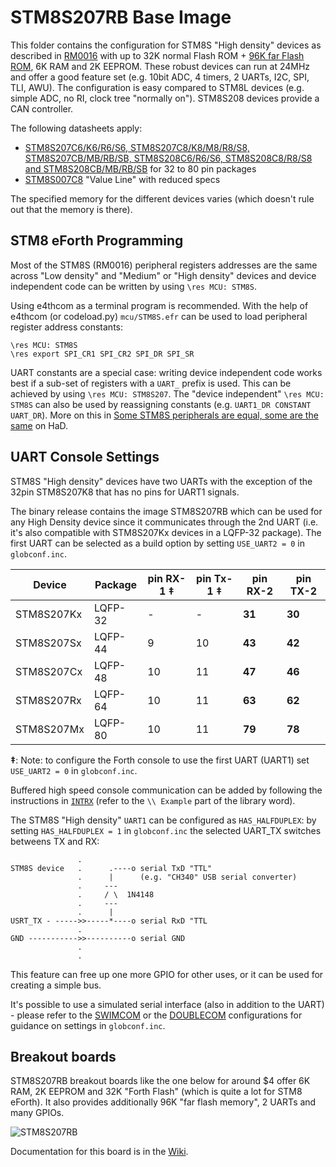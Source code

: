 # STM8S207RB Base Image

This folder contains the configuration for STM8S "High density" devices as described in [RM0016](https://www.st.com/resource/en/reference_manual/cd00190271-stm8s-series-and-stm8af-series-8-bit-microcontrollers-stmicroelectronics.pdf) with up to 32K normal Flash ROM + [96K far Flash ROM](https://hackaday.io/project/16097-eforth-for-cheap-stm8s-gadgets/log/181451-accessing-stm8-far-memory), 6K RAM and 2K EEPROM. These robust devices can run at 24MHz and offer a good feature set (e.g. 10bit ADC, 4 timers, 2 UARTs, I2C, SPI, TLI, AWU). The configuration is easy compared to STM8L devices (e.g. simple ADC, no RI, clock tree "normally on"). STM8S208 devices provide a CAN controller.

The following datasheets apply:
* [STM8S207C6/K6/R6/S6, STM8S207C8/K8/M8/R8/S8, STM8S207CB/MB/RB/SB, STM8S208C6/R6/S6, STM8S208C8/R8/S8 and STM8S208CB/MB/RB/SB](https://www.st.com/resource/en/datasheet/stm8s208r8.pdf) for 32 to 80 pin packages 
* [STM8S007C8](https://www.st.com/resource/en/datasheet/stm8s007c8.pdf) "Value Line" with reduced specs

The specified memory for the different devices varies (which doesn't rule out that the memory is there).

## STM8 eForth Programming

Most of the STM8S (RM0016) peripheral registers addresses are the same across "Low density" and "Medium" or "High density" devices and device independent code can be written by using `\res MCU: STM8S`.

Using e4thcom as a terminal program is recommended. With the help of e4thcom (or codeload.py) `mcu/STM8S.efr` can be used to load peripheral register address constants:

```Forth
\res MCU: STM8S
\res export SPI_CR1 SPI_CR2 SPI_DR SPI_SR
```

UART constants are a special case: writing device independent code works best if a sub-set of registers with a `UART_` prefix is used. This can be achieved by using `\res MCU: STM8S207`. The "device independent" `\res MCU: STM8S` can also be used by reassigning constants (e.g. `UART1_DR CONSTANT UART_DR`). More on this in [Some STM8S peripherals are equal, some are the same](https://hackaday.io/project/16097-eforth-for-cheap-stm8s-gadgets/log/178072-some-stm8s-peripherals-are-equal-some-are-the-same) on HaD.

## UART Console Settings

STM8S "High density" devices have two UARTs with the exception of the 32pin STM8S207K8 that has no pins for UART1 signals.

The binary release contains the image STM8S207RB which can be used for any High Density device since it communicates through the 2nd UART (i.e. it's also compatible with STM8S207Kx devices in a LQFP-32 package). The first UART can be selected as a build option by setting `USE_UART2 = 0` in `globconf.inc`.

Device|Package|pin RX-1 ‡|pin Tx-1 ‡|pin RX-2|pin TX-2
-|-|-|-|-|-
STM8S207Kx|LQFP-32|-|-|**31**|**30**
STM8S207Sx|LQFP-44|9|10|**43**|**42**
STM8S207Cx|LQFP-48|10|11|**47**|**46**
STM8S207Rx|LQFP-64|10|11|**63**|**62**
STM8S207Mx|LQFP-80|10|11|**79**|**78**

**‡**: Note: to configure the Forth console to use the first UART (UART1) set `USE_UART2 = 0` in `globconf.inc`.

Buffered high speed console communication can be added by following the instructions in [`INTRX`](https://github.com/TG9541/stm8ef/blob/master/lib/INTRX) (refer to the `\\ Example` part of the library word).

The STM8S "High density" `UART1` can be configured as `HAS_HALFDUPLEX`: by setting `HAS_HALFDUPLEX = 1` in `globconf.inc` the selected UART_TX switches betweens TX and RX:

```
               .
STM8S device   .      .----o serial TxD "TTL"
               .      |      (e.g. "CH340" USB serial converter)
               .     ---
               .     / \  1N4148
               .     ---
               .      |
USRT_TX - ----->>-----*----o serial RxD "TTL
               .
GND ----------->>----------o serial GND
               .
               .
```

This feature can free up one more GPIO for other uses, or it can be used for creating a simple bus.

It's possible to use a simulated serial interface (also in addition to the UART) - please refer to the [SWIMCOM](https://github.com/TG9541/stm8ef/tree/master/SWIMCOM) or the [DOUBLECOM](https://github.com/TG9541/stm8ef/tree/master/DOUBLECOM) configurations for guidance on settings in `globconf.inc`.

## Breakout boards

STM8S207RB breakout boards like the one below for around $4 offer 6K RAM, 2K EEPROM and 32K "Forth Flash" (which is quite a lot for STM8 eForth). It also provides additionally 96K "far flash memory", 2 UARTs and many GPIOs.

![STM8S207RB](https://camo.githubusercontent.com/7e004d7f26e26268c70e227df98aa8e561f4da5b/68747470733a2f2f696d672e73746174696362672e636f6d2f7468756d622f766965772f6f6175706c6f61642f62616e67676f6f642f696d616765732f45302f31392f65643166663938372d613834322d346634382d383464362d3639363234303564656633332e6a706567)

Documentation for this board is in the [Wiki](https://github.com/TG9541/stm8ef/wiki/Breakout-Boards#stm8s207rbt6-breakout-board).
